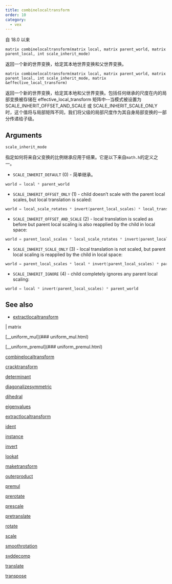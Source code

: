 ```yaml
---
title: combinelocaltransform
order: 10
category:
  - vex
---
```


自 18.0 以来

`matrix combinelocaltransform(matrix local, matrix parent_world, matrix parent_local, int scale_inherit_mode)`

返回一个新的世界变换，给定其本地世界变换和父世界变换。

`matrix combinelocaltransform(matrix local, matrix parent_world, matrix parent_local, int scale_inherit_mode, matrix &effective_local_transform)`

返回一个新的世界变换，给定其本地和父世界变换。包括任何继承的尺度在内的局部变换被存储在 effective_local_transform 矩阵中--当模式被设置为 SCALE_INHERIT_OFFSET_AND_SCALE 或 SCALE_INHERIT_SCALE_ONLY 时，这个值将与局部矩阵不同，我们将父级的局部尺度作为其自身局部变换的一部分传递给子级。

## Arguments

`scale_inherit_mode`

指定如何将来自父变换的比例继承应用于结果。它是以下来自`math.h`的定义之一。

- `SCALE_INHERIT_DEFAULT` (0) - 简单继承。

```c
world = local * parent_world

```

- `SCALE_INHERIT_OFFSET_ONLY` (1) - child doesn’t scale with the parent local scales, but local translation is scaled:

```c
world = local_scale_rotates * invert(parent_local_scales) * local_translates * parent_world

```

- `SCALE_INHERIT_OFFSET_AND_SCALE` (2) - local translation is scaled as before but parent local scaling is also reapplied by the child in local space:

```c
world = parent_local_scales * local_scale_rotates * invert(parent_local_scales) * T * parent_world

```

- `SCALE_INHERIT_SCALE_ONLY` (3) - local translation is not scaled, but parent local scaling is reapplied by the child in local space:

```c
world = parent_local_scales * local * invert(parent_local_scales) * parent_world

```

- `SCALE_INHERIT_IGNORE` (4) - child completely ignores any parent local scaling:

```c
world = local * invert(parent_local_scales) * parent_world

```

## See also

- [extractlocaltransform](extractlocaltransform.html)

|
matrix

[__uniform_mul](### uniform_mul.html)

[__uniform_premul](### uniform_premul.html)

[combinelocaltransform](combinelocaltransform.html)

[cracktransform](cracktransform.html)

[determinant](determinant.html)

[diagonalizesymmetric](diagonalizesymmetric.html)

[dihedral](dihedral.html)

[eigenvalues](eigenvalues.html)

[extractlocaltransform](extractlocaltransform.html)

[ident](ident.html)

[instance](instance.html)

[invert](invert.html)

[lookat](lookat.html)

[maketransform](maketransform.html)

[outerproduct](outerproduct.html)

[premul](premul.html)

[prerotate](prerotate.html)

[prescale](prescale.html)

[pretranslate](pretranslate.html)

[rotate](rotate.html)

[scale](scale.html)

[smoothrotation](smoothrotation.html)

[svddecomp](svddecomp.html)

[translate](translate.html)

[transpose](transpose.html)
